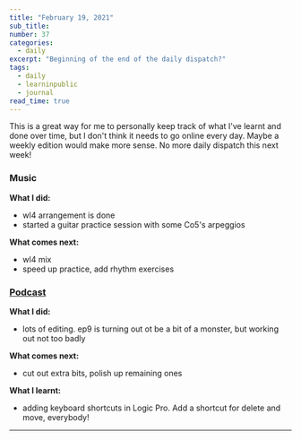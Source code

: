 ```yaml
---
title: "February 19, 2021"
sub_title: 
number: 37
categories:
  - daily
excerpt: "Beginning of the end of the daily dispatch?"
tags:
  - daily
  - learninpublic
  - journal
read_time: true
---
```


This is a great way for me to personally keep track of what I've learnt and done over time, but I don't think it needs to go online every day. Maybe a weekly edition would make more sense. No more daily dispatch this next week!

### Music
**What I did:**
- wl4 arrangement is done
- started a guitar practice session with some Co5's arpeggios

**What comes next:**
- wl4 mix
- speed up practice, add rhythm exercises

### [Podcast](http://frndshiptime.com)
**What I did:** 
- lots of editing. ep9 is turning out ot be a bit of a monster, but working out not too badly

**What comes next:**
- cut out extra bits, polish up remaining ones

**What I learnt:**
- adding keyboard shortcuts in Logic Pro. Add a shortcut for delete and move, everybody!

---
